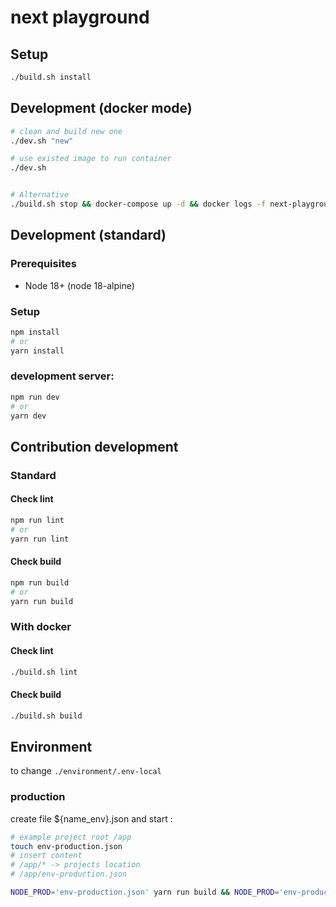 # next playground

## Setup

```bash
./build.sh install
```

## Development (docker mode)


```bash
# clean and build new one
./dev.sh "new" 

# use existed image to run container
./dev.sh 


# Alternative
./build.sh stop && docker-compose up -d && docker logs -f next-playground --since 0s
```

## Development (standard)

### **Prerequisites**

- Node 18+ (node 18-alpine)

### Setup

```bash
npm install
# or
yarn install
```

### development server:

```bash
npm run dev
# or
yarn dev
```

## Contribution development

### Standard

#### Check lint
```bash
npm run lint
# or
yarn run lint
```

#### Check build

```bash
npm run build
# or
yarn run build
```

### With docker

#### Check lint
```bash
./build.sh lint
```

#### Check build
```bash
./build.sh build
```

## Environment

to change `./environment/.env-local`

### production

create file ${name_env}.json and start : 

```bash
# example project root /app
touch env-production.json
# insert content
# /app/* -> projects location
# /app/env-production.json 

NODE_PROD='env-production.json' yarn run build && NODE_PROD='env-production.json' yarn run start 
```


